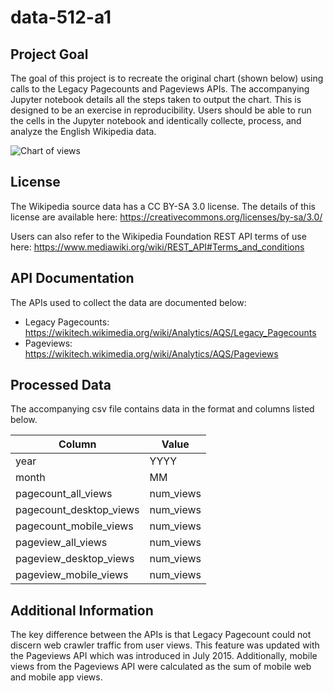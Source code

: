 # data-512-a1

## Project Goal

The goal of this project is to recreate the original chart (shown below) using calls to the Legacy Pagecounts and Pageviews APIs. The accompanying Jupyter notebook details all the steps taken to output the chart. This is designed to be an exercise in reproducibility. Users should be able to run the cells in the Jupyter notebook and identically collecte, process, and analyze the English Wikipedia data.

![Chart of views](https://wiki.communitydata.cc/File:En-wikipedia_traffic_200801-201709_thompson.png)


## License
The Wikipedia source data has a CC BY-SA 3.0 license. The details of this license are available here: https://creativecommons.org/licenses/by-sa/3.0/

Users can also refer to the Wikipedia Foundation REST API terms of use here: https://www.mediawiki.org/wiki/REST_API#Terms_and_conditions

## API Documentation

The APIs used to collect the data are documented below:

* Legacy Pagecounts: https://wikitech.wikimedia.org/wiki/Analytics/AQS/Legacy_Pagecounts
* Pageviews: https://wikitech.wikimedia.org/wiki/Analytics/AQS/Pageviews

## Processed Data

The accompanying csv file contains data in the format and columns listed below.

|Column | Value |
|-------|-------|
|year   |	YYYY|
|month	| MM|
|pagecount_all_views|	num_views|
|pagecount_desktop_views|	num_views|
|pagecount_mobile_views|	num_views|
|pageview_all_views|	num_views|
|pageview_desktop_views	|num_views|
|pageview_mobile_views|	num_views|

## Additional Information

The key difference between the APIs is that Legacy Pagecount could not discern web crawler traffic from user views. This feature was updated with the Pageviews API which was introduced in July 2015. Additionally, mobile views from the Pageviews API were calculated as the sum of mobile web and mobile app views. 